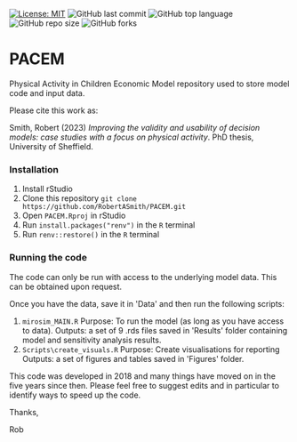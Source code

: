 [![License: MIT](https://img.shields.io/badge/License-MIT-yellow.svg)](https://opensource.org/licenses/MIT)
![GitHub last commit](https://img.shields.io/github/last-commit/RobertASmith/PACEM?color=red&style=plastic)
![GitHub top language](https://img.shields.io/github/last-commit/RobertASmith/PACEM?style=plastic)
![GitHub repo size](https://img.shields.io/github/last-commit/RobertASmith/PACEM?style=plastic)
![GitHub forks](https://img.shields.io/github/forks/RobertASmith/PACEM?style=social&label=Fork&maxAge=2592000)

# PACEM

Physical Activity in Children Economic Model repository used to store model code and input data.

Please cite this work as:

Smith, Robert (2023) *Improving the validity and usability of decision models: case studies with a focus on physical activity*. PhD thesis, University of Sheffield.

### Installation

1. Install rStudio
2. Clone this repository `git clone https://github.com/RobertASmith/PACEM.git`
3. Open `PACEM.Rproj` in rStudio
4. Run `install.packages("renv")` in the `R` terminal
5. Run `renv::restore()` in the `R` terminal

### Running the code

The code can only be run with access to the underlying model data. This can be obtained upon request.

Once you have the data, save it in 'Data' and then run the following scripts:

1. `mirosim_MAIN.R`
 Purpose: To run the model (as long as you have access to data).
 Outputs: a set of 9 .rds files saved in 'Results' folder containing model and sensitivity analysis results.
2. `Scripts\create_visuals.R`
 Purpose: Create visualisations for reporting   
 Outputs: a set of figures and tables saved in 'Figures' folder.
 
This code was developed in 2018 and many things have moved on in the five years since then. Please feel free to suggest edits and in particular to identify ways to speed up the code.

Thanks,

Rob
   



